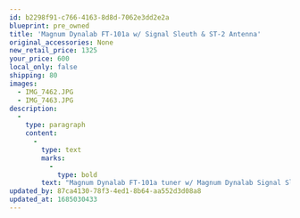 ```yaml
---
id: b2298f91-c766-4163-8d8d-7062e3dd2e2a
blueprint: pre_owned
title: 'Magnum Dynalab FT-101a w/ Signal Sleuth & ST-2 Antenna'
original_accessories: None
new_retail_price: 1325
your_price: 600
local_only: false
shipping: 80
images:
  - IMG_7462.JPG
  - IMG_7463.JPG
description:
  -
    type: paragraph
    content:
      -
        type: text
        marks:
          -
            type: bold
        text: "Magnum Dynalab FT-101a tuner w/ Magnum Dynalab Signal Sleuth amplifier & ST-2 antenna. Units are in very good physical can functional condition, showing a few very minor scuffs and nicks. Units sold as new for $1,325.00. No original boxes or materials other than for the ST-2 antenna.\_\_"
updated_by: 87ca4130-78f3-4ed1-8b64-aa552d3d08a8
updated_at: 1685030433
---
```

